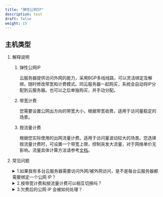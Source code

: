 ```yaml
---
title: "弹性公网IP"
description: test
draft: false
weight: 15
---
```


## 主机类型

1. 解释说明

   1. 弹性公网IP

      云服务器提供访问外网的能力，采用BGP多线线路，可以灵活绑定及解绑，随时修改带宽和计费模式。同云服务器一起购买，系统会自动将IP分配到云服务器。也可以之后单独购买，并手动分配。

   2. 带宽计费

      您需要设置公网出方向的带宽大小，根据带宽收费，适用于访问量稳定的场景。

   3. 按流量计费

      根据您实际使用的出网流量计费。适用于访问量波动较大的场景。您选择按流量计费时，可设置一个带宽上限，控制突发大流量，对于网络单价无影响。流量具体计算方法请参考[文档](/network/eip/faq/faq/#id23)。

2. 常见问题

   <details>
   <summary>1.如果我有多台云服务器需要访问外网/被外网访问，是不是每台云服务器都需要绑定一个公网 IP？</summary>
   不需要。您可以将需要访问外网的云服务器加入到您的某个受管私有网络中， 再将该受管私有网络连接到您创建的VPC下， 然后再给VPC上绑定一个公网 IP。这样， 位于受管私有网络中的所有云服务器都可以连接互联网了，既节省钱，也节约 IP 地址。如果您需要外网访问云服务器，您需要在VPC下配置端口转发策略，配置方法请参考[文档](network/vpc/faq/methods_of_port_forwarding)。
   </details>
   
   <details>
   <summary>2.按带宽计费和按流量计费可以相互切换吗？</summary>
   您可以随时修改计费模式，生效后即将按新的计费模式计费。
   </details>
   
   <details>
   <summary>3.欠费后的公网 IP 会被如何处理？</summary>
   对于通过青云备案信息验证的公网 IP，我们会在欠费之后为用户保留 10 天， 并发出欠费提醒的邮件；对于不需要备案或备案信息没有通过验证的公网 IP， 一旦欠费就会被系统释放回资源池。
   </details>
   
   
   
   
   


